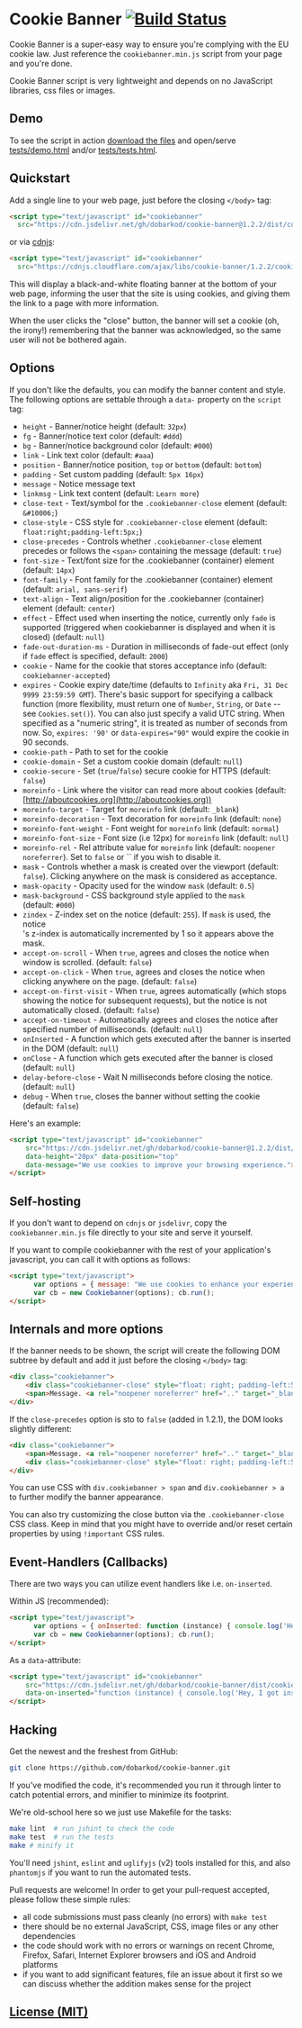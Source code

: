 # Cookie Banner [![Build Status](https://img.shields.io/travis/dobarkod/cookie-banner.svg?style=flat-square)](https://travis-ci.org/dobarkod/cookie-banner)

Cookie Banner is a super-easy way to ensure you're complying with the EU
cookie law. Just reference the `cookiebanner.min.js` script from your page
and you're done.

Cookie Banner script is very lightweight and depends on no JavaScript
libraries, css files or images.

## Demo

To see the script in action [download the files](https://github.com/dobarkod/cookie-banner/archive/master.zip) and open/serve [tests/demo.html](tests/demo.html) and/or [tests/tests.html](tests/tests.html).

## Quickstart

Add a single line to your web page, just before the closing `</body>` tag:

```html
<script type="text/javascript" id="cookiebanner"
  src="https://cdn.jsdelivr.net/gh/dobarkod/cookie-banner@1.2.2/dist/cookiebanner.min.js"></script>
```

or via [cdnjs](https://cdnjs.com/):
```html
<script type="text/javascript" id="cookiebanner"
  src="https://cdnjs.cloudflare.com/ajax/libs/cookie-banner/1.2.2/cookiebanner.min.js"></script>
```

This will display a black-and-white floating banner at the bottom of your
web page, informing the user that the site is using cookies, and giving them
the link to a page with more information.

When the user clicks the "close" button, the banner will set a cookie
(oh, the irony!) remembering that the banner was acknowledged, so the same
user will not be bothered again.

## Options

If you don't like the defaults, you can modify the banner content and
style. The following options are settable through a `data-` property on the
`script` tag:

* `height` - Banner/notice height (default: `32px`)
* `fg` - Banner/notice text color (default: `#ddd`)
* `bg` - Banner/notice background color (default: `#000`)
* `link` - Link text color (default: `#aaa`)
* `position` - Banner/notice position, `top` or `bottom` (default: `bottom`)
* `padding` - Set custom padding (default: `5px 16px`)
* `message` - Notice message text
* `linkmsg` - Link text content (default: `Learn more`)
* `close-text` - Text/symbol for the `.cookiebanner-close` element (default: `&#10006;`)
* `close-style` - CSS style for `.cookiebanner-close` element (default: `float:right;padding-left:5px;`)
* `close-precedes` - Controls whether `.cookiebanner-close` element precedes or follows the `<span>` containing the message (default: `true`)
* `font-size` - Text/font size for the .cookiebanner (container) element (default: `14px`)
* `font-family` - Font family for the .cookiebanner (container) element (default: `arial, sans-serif`)
* `text-align` - Text align/position for the .cookiebanner (container) element (default: `center`)
* `effect` - Effect used when inserting the notice, currently only `fade` is supported (triggered when cookiebanner is displayed and when it is closed) (default: `null`)
* `fade-out-duration-ms` - Duration in milliseconds of fade-out effect (only if `fade` effect is specified, default: `2000`)
* `cookie` - Name for the cookie that stores acceptance info (default: `cookiebanner-accepted`)
* `expires` - Cookie expiry date/time (defaults to `Infinity` aka `Fri, 31 Dec 9999 23:59:59 GMT`). There's basic support for specifying a callback function (more flexibility, must return one of `Number`, `String`, or `Date` -- see `Cookies.set()`). You can also just specify a valid UTC string. When specified as a "numeric string", it is treated as number of seconds
from now. So, `expires: '90'` or `data-expires="90"` would expire the cookie in 90
seconds.
* `cookie-path` - Path to set for the cookie
* `cookie-domain` - Set a custom cookie domain (default: `null`)
* `cookie-secure` - Set (`true`/`false`) secure cookie for HTTPS (default: `false`)
* `moreinfo` - Link where the visitor can read more about cookies (default: [http://aboutcookies.org](http://aboutcookies.org))
* `moreinfo-target` - Target for `moreinfo` link (default: `_blank`)
* `moreinfo-decoration` - Text decoration for `moreinfo` link (default: `none`)
* `moreinfo-font-weight` - Font weight for `moreinfo` link (default: `normal`)
* `moreinfo-font-size` - Font size (i.e 12px) for `moreinfo` link (default: `null`)
* `moreinfo-rel` - Rel attribute value for `moreinfo` link (default: `noopener noreferrer`). Set to `false` or `` if you wish to disable it.
* `mask` - Controls whether a mask is created over the viewport (default: `false`). Clicking anywhere on the mask is considered as acceptance.
* `mask-opacity` - Opacity used for the window `mask` (default: `0.5`)
* `mask-background` - CSS background style applied to the `mask` <div> (default: `#000`)
* `zindex` - Z-index set on the notice (default: `255`). If `mask` is used, the notice <div>'s z-index is automatically incremented by 1 so it appears above the mask.
* `accept-on-scroll` - When `true`, agrees and closes the notice when window is scrolled. (default: `false`)
* `accept-on-click` - When `true`, agrees and closes the notice when clicking anywhere on the page. (default: `false`)
* `accept-on-first-visit` - When `true`, agrees automatically (which stops showing the notice for subsequent requests), but the notice is not automatically closed. (default: `false`)
* `accept-on-timeout` - Automatically agrees and closes the notice after specified number of milliseconds. (default: `null`)
* `onInserted` - A function which gets executed after the banner is inserted in the DOM (default: `null`)
* `onClose` - A function which gets executed after the banner is closed (default: `null`)
* `delay-before-close` - Wait N milliseconds before closing the notice. (default: `null`)
* `debug` - When `true`, closes the banner without setting the cookie (default: `false`)

Here's an example:

```html
<script type="text/javascript" id="cookiebanner"
    src="https://cdn.jsdelivr.net/gh/dobarkod/cookie-banner@1.2.2/dist/cookiebanner.min.js"
    data-height="20px" data-position="top"
    data-message="We use cookies to improve your browsing experience.">
</script>
```

## Self-hosting

If you don't want to depend on `cdnjs` or `jsdelivr`, copy
the `cookiebanner.min.js` file directly to your site and serve it yourself.

If you want to compile cookiebanner with the rest of your application's javascript,
you can call it with options as follows:

```html
<script type="text/javascript">
      var options = { message: "We use cookies to enhance your experience.", moreinfo: "/about/cookies" };
      var cb = new Cookiebanner(options); cb.run();
</script>
```

## Internals and more options

If the banner needs to be shown, the script will create the following DOM
subtree by default and add it just before the closing `</body>` tag:

```html
<div class="cookiebanner">
    <div class="cookiebanner-close" style="float: right; padding-left:5px;">&#10006;</div>
    <span>Message. <a rel="noopener noreferrer" href=".." target="_blank">Learn more</a></span>
</div>
```

If the `close-precedes` option is sto to `false` (added in 1.2.1), the DOM looks
slightly different:
```html
<div class="cookiebanner">
    <span>Message. <a rel="noopener noreferrer" href=".." target="_blank">Learn more</a></span>
    <div class="cookiebanner-close" style="float: right; padding-left:5px;">&#10006;</div>
</div>
```

You can use CSS with `div.cookiebanner > span` and `div.cookiebanner > a` to
further modify the banner appearance.

You can also try customizing the close button via the `.cookiebanner-close` CSS class.
Keep in mind that you might have to override and/or reset certain properties by using `!important` CSS rules.


## Event-Handlers (Callbacks)

There are two ways you can utilize event handlers like i.e. `on-inserted`.

Within JS (recommended):

```html
<script type="text/javascript">
      var options = { onInserted: function (instance) { console.log('Hey, I got inserted!') } };
      var cb = new Cookiebanner(options); cb.run();
</script>
```

As a `data`-attribute:

```html
<script type="text/javascript" id="cookiebanner"
    src="https://cdn.jsdelivr.net/gh/dobarkod/cookie-banner/dist/cookiebanner.min.js"
    data-on-inserted="function (instance) { console.log('Hey, I got inserted!'); }">
</script>
```


## Hacking

Get the newest and the freshest from GitHub:
```sh
git clone https://github.com/dobarkod/cookie-banner.git
```

If you've modified the code, it's recommended you run it through linter
to catch potential errors, and minifier to minimize its footprint.

We're old-school here so we just use Makefile for the tasks:

```sh
make lint  # run jshint to check the code
make test  # run the tests
make # minify it
```

You'll need `jshint`, `eslint` and `uglifyjs` (v2) tools installed for this, and also
`phantomjs` if you want to run the automated tests.

Pull requests are welcome! In order to get your pull-request accepted,
please follow these simple rules:

* all code submissions must pass cleanly (no errors) with `make test`
* there should be no external JavaScript, CSS, image files or any other
  dependencies
* the code should work with no errors or warnings on recent Chrome, Firefox,
  Safari, Internet Explorer browsers and iOS and Android platforms
* if you want to add significant features, file an issue about it first so
  we can discuss whether the addition makes sense for the project

## [License (MIT)](LICENSE.md)
